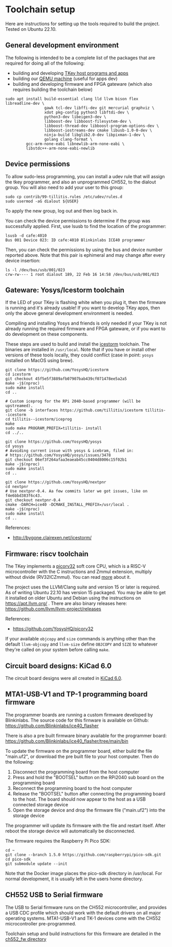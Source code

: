 # Toolchain setup

Here are instructions for setting up the tools required to build the
project. Tested on Ubuntu 22.10.

## General development environment

The following is intended to be a complete list of the packages that
are required for doing all of the following:

 - building and developing [TKey host programs and
   apps](https://github.com/tillitis/tillitis-key1-apps)
 - building our [QEMU machine](https://github.com/tillitis/qemu/tree/tk1)
   (useful for apps dev)
 - building and developing firmware and FPGA gateware (which also
   requires building the toolchain below)

```
sudo apt install build-essential clang lld llvm bison flex libreadline-dev \
                 gawk tcl-dev libffi-dev git mercurial graphviz \
                 xdot pkg-config python3 libftdi-dev \
                 python3-dev libeigen3-dev \
                 libboost-dev libboost-filesystem-dev \
                 libboost-thread-dev libboost-program-options-dev \
                 libboost-iostreams-dev cmake libusb-1.0-0-dev \
                 ninja-build libglib2.0-dev libpixman-1-dev \
                 golang clang-format \
		 gcc-arm-none-eabi libnewlib-arm-none-eabi \
		 libstdc++-arm-none-eabi-newlib
```

## Device permissions

To allow sudo-less programming, you can install a udev rule that will
assign the tkey programmer, and also an unprogrammed CH552, to the
dialout group. You will also need to add your user to this group:

```
sudo cp contrib/99-tillitis.rules /etc/udev/rules.d
sudo usermod -aG dialout ${USER}
```

To apply the new group, log out and then log back in.

You can check the device permissions to determine if the group was
successfully applied. First, use lsusb to find the location of the
programmer:

```
lsusb -d cafe:4010
Bus 001 Device 023: ID cafe:4010 Blinkinlabs ICE40 programmer
```

Then, you can check the permissions by using the bus and device
number reported above. Note that this pair is ephimeral and may
change after every device insertion:

```
ls -l /dev/bus/usb/001/023
crw-rw---- 1 root dialout 189, 22 Feb 16 14:58 /dev/bus/usb/001/023
```

## Gateware: Yosys/Icestorm toolchain

If the LED of your TKey is flashing white when you plug it, then the
firmware is running and it's already usable! If you want to develop
TKey apps, then only the above general development environment is
needed.

Compiling and installing Yosys and friends is only needed if your TKey
is not already running the required firmware and FPGA gateware, or if
you want to do development on these components.

These steps are used to build and install the
[icestorm](http://bygone.clairexen.net/icestorm/) toolchain. The
binaries are installed in `/usr/local`. Note that if you have or
install other versions of these tools locally, they could conflict
(case in point: `yosys` installed on MacOS using brew).

    git clone https://github.com/YosysHQ/icestorm
    cd icestorm
    git checkout 45f5e5f3889afb07907bab439cf071478ee5a2a5
    make -j$(nproc)
    sudo make install
    cd ..

    # Custom iceprog for the RPi 2040-based programmer (will be upstreamed).
    git clone -b interfaces https://github.com/tillitis/icestorm tillitis--icestorm
    cd tillitis--icestorm/iceprog
    make
    sudo make PROGRAM_PREFIX=tillitis- install
    cd ../..

    git clone https://github.com/YosysHQ/yosys
    cd yosys
    # Avoiding current issue with yosys & icebram, filed in:
    # https://github.com/YosysHQ/yosys/issues/3478
    git checkout 06ef3f264afaa3eaeab45cc0404d8006c15f02b1
    make -j$(nproc)
    sudo make install
    cd ..

    git clone https://github.com/YosysHQ/nextpnr
    cd nextpnr
    # Use nextpnr-0.4. Aa few commits later we got issues, like on f4e6bbd383f6c43.
    git checkout nextpnr-0.4
    cmake -DARCH=ice40 -DCMAKE_INSTALL_PREFIX=/usr/local .
    make -j$(nproc)
    sudo make install
    cd ..

References:
* http://bygone.clairexen.net/icestorm/

## Firmware: riscv toolchain

The TKey implements a [picorv32](https://github.com/YosysHQ/picorv32)
soft core CPU, which is a RISC-V microcontroller with the C
instructions and Zmmul extension, multiply without divide
(RV32ICZmmul). You can read
[more](https://www.sifive.com/blog/all-aboard-part-1-compiler-args)
about it.

The project uses the LLVM/Clang suite and version 15 or later is
required. As of writing Ubuntu 22.10 has version 15 packaged. You may
be able to get it installed on older Ubuntu and Debian using the
instructions on https://apt.llvm.org/ . There are also binary releases
here: https://github.com/llvm/llvm-project/releases

References:
* https://github.com/YosysHQ/picorv32

If your available `objcopy` and `size` commands is anything other than
the default `llvm-objcopy` and `llvm-size` define `OBJCOPY` and `SIZE`
to whatever they're called on your system before calling `make`.

## Circuit board designs: KiCad 6.0

The circuit board designs were all created in [KiCad
6.0](https://www.kicad.org/).

## MTA1-USB-V1 and TP-1 programming board firmware

The programmer boards are running a custom firmware developed by
Blinkinlabs. The source code for this firnware is available on
Github: https://github.com/Blinkinlabs/ice40_flasher

There is also a pre built firmware binary available for the
programmer board:
https://github.com/Blinkinlabs/ice40_flasher/tree/main/bin

To update the firmware on the programmer board, either build the file
"main.uf2", or download the pre built file to your host computer.
Then do the following:

1. Disconnect the programming board from the host computer
2. Press and hold the "BOOTSEL" button on the RPi2040 sub board on
   the programming board
3. Reconnect the programming board to the host computer
4. Release the "BOOTSEL" button after connecting the programming
   board to the host. The board should now appear to the host as a
   USB connected storage device
5. Open the storage device and drop the firmware file ("main.uf2")
   into the storage device

The programmer will update its firmware with the file and restart
itself. After reboot the storage device will automatically be
disconnected.

The firmware requires the Raspberry Pi Pico SDK:

    cd ~
    git clone --branch 1.5.0 https://github.com/raspberrypi/pico-sdk.git
    cd pico-sdk
    git submodule update --init

Note that the Docker image places the pico-sdk directory in
/usr/local. For normal development, it is usually left in the
users home directory.


## CH552 USB to Serial firmware

The USB to Serial firmware runs on the CH552 microcontroller, and
provides a USB CDC profile which should work with the default drivers
on all major operating systems. MTA1-USB-V1 and TK-1 devices come
with the CH552 microcontroller pre-programmed.

Toolchain setup and build instructions for this firmware are detailed
in the
[ch552_fw directory](../hw/boards/mta1-usb-v1/ch552_fw/README.md)
